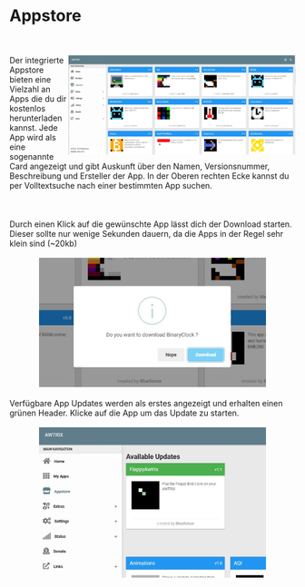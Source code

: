 # Appstore

<br>
<br>

  <img align="right"  width="400" src="..\assets\appstore.jpg"/>
  <div align=left>
Der integrierte Appstore bieten eine Vielzahl an Apps die du dir kostenlos herunterladen kannst.
Jede App wird als eine sogenannte Card angezeigt und gibt Auskunft über den Namen, Versionsnummer, Beschreibung und Ersteller der App.
In der Oberen rechten Ecke kannst du per Volltextsuche nach einer bestimmten App suchen.
  </div>
<br>
<br>
<br>
Durch einen Klick auf die gewünschte App lässt dich der Download starten. Dieser sollte nur wenige Sekunden dauern, da die Apps in der Regel sehr klein sind (~20kb)
<br>
<br>
  <div align=center>
  <img width="400" src="..\assets\appdownload.jpg"/>
  </div>
<br>
Verfügbare App Updates werden als erstes angezeigt und erhalten einen grünen Header. Klicke auf die App um das Update zu starten.  
<br>
<br>
  <div align=center>
  <img width="400" src="..\assets\appupdate.jpg"/>
  </div>
